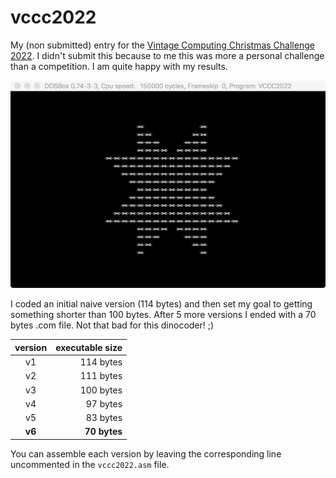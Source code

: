 # vccc2022

My (non submitted) entry for the [Vintage Computing Christmas Challenge 2022](https://logiker.com/Vintage-Computing-Christmas-Challenge-2022). I didn't submit this because to me this was more a personal challenge than a competition. I am quite happy with my results.

![screenshot](screenshot.png)

I coded an initial naive version (114 bytes) and then set my goal to getting something shorter than 100 bytes. After 5 more versions I ended with a 70 bytes .com file. Not that bad for this dinocoder! ;)

| version | executable size |
| :-: | --: |
| v1 | 114 bytes |
| v2 | 111 bytes |
| v3 | 100 bytes |
| v4 | 97 bytes |
| v5 | 83 bytes |
| **v6** | **70 bytes** |

You can assemble each version by leaving the corresponding line uncommented in the `vccc2022.asm` file.